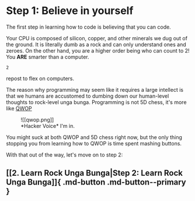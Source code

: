 # Step 1: Believe in yourself

The first step in learning how to code is believing that you can code.

Your CPU is composed of silicon, copper, and other minerals we dug out of the ground. It is literally dumb as a rock and can only understand ones and zeroes. On the other hand, you are a higher order being who can count to 2! You **ARE** smarter than a computer.

```
2
```
repost to flex on computers.

The reason why programming may seem like it requires a large intellect is that we humans are accustomed to dumbing down our human-level thoughts to rock-level unga bunga. Programming is not 5D chess, it's more like [QWOP](http://www.foddy.net/Athletics.html) 

<figure markdown>
![[qwop.png]]
<figcaption>*Hacker Voice* I'm in.</figcaption>
</figure>

You might suck at both QWOP and 5D chess right now, but the only thing stopping you from learning how to QWOP is time spent mashing buttons.

With that out of the way, let's move on to step 2:
## [[2. Learn Rock Unga Bunga|Step 2: Learn Rock Unga Bunga]]{ .md-button .md-button--primary }
